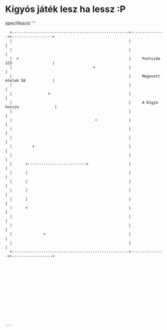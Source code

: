 ﻿# Kígyós játék lesz ha lessz :P
specifikáció
	'''
	

      +----------------------------------------------------+---------------++------------------+
      |                                                    |                                   |
      |                                                    |                                   |
      |  +                                                 |     Pontszám 123                  |
      |                                    +               |                                   |
      |                                                    |     Megevett ételek 58            |
      |                                                    |                                   |
      |                +                                   |                                   |
      |                                                    |     A Kígyó hossza                |
      |                                                    |                                   |
      |                                     +              |                                   |
      |                                                    |                                   |
      |                                                    |                                   |
      |         +                                          |                                   |
      |                                                    |                                   |
      |      +--------------------------+                  |                                   |
      |      |                                             |                                   |
      |      |                                             |                                   |
      |      |                                             |                                   |
      |      |                                             |                                   |
      |      +                                             |                                   |
      |                                                    |                                   |
      |                                                    |                                   |
      |              +                                     |                                   |
      |                                                    |                                   |
      +----------------------------------------------------+---------------++------------------+















	''' 
